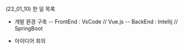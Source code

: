 (22_01_10) 한 일 목록
- 개발 환경 구축
-- FrontEnd : VsCode // Vue.js
-- BackEnd : Intellij // SpringBoot

- 아이디어 회의
